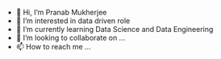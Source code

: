 - 👋 Hi, I’m Pranab Mukherjee
- 👀 I’m interested in data driven role
- 🌱 I’m currently learning Data Science and Data Engineering 
- 💞️ I’m looking to collaborate on ...
- 📫 How to reach me ...

<!---
Pranabm1987/Pranabm1987 is a ✨ special ✨ repository because its `README.md` (this file) appears on your GitHub profile.
You can click the Preview link to take a look at your changes.
--->

